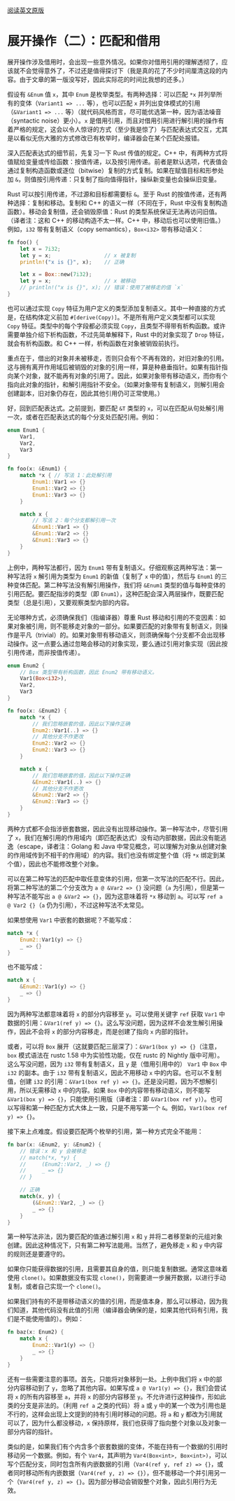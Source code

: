 [阅读英文原版](https://github.com/nrc/r4cppp/blob/master/destructuring-2.md)

# 展开操作（二）：匹配和借用

展开操作涉及借用时，会出现一些意外情况。如果你对借用引用的理解透彻了，应该就不会觉得意外了，不过还是值得探讨下（我是真的花了不少时间厘清这段的内容。由于文章的第一版没写好，因此实际花的时间比我想的还多。）

假设有 `&Enum` 值 `x`，其中 `Enum` 是枚举类型。有两种选择：可以匹配 `*x` 并列举所有的变体（`Variant1 => ...` 等），也可以匹配 `x` 并列出变体模式的引用（`&Variant1 => ...` 等）（就代码风格而言，尽可能优选第一种，因为语法噪音（syntactic noise）更小）。`x` 是借用引用，而且对借用引用进行解引用的操作有着严格的规定，这会以令人惊讶的方式（至少我是惊了）与匹配表达式交互，尤其是以看似无伤大雅的方式修改已有枚举时，编译器会在某个匹配处报错。

深入匹配表达式的细节前，先复习一下 Rust 传值的规定。C++ 中，有两种方式将值赋给变量或传给函数：按值传递，以及按引用传递。前者是默认选项，代表值会通过复制构造函数或逐位（bitwise）复制的方式复制。如果在赋值目标和形参处加 `&`，则值按引用传递：只复制了指向值得指针，操纵新变量也会操纵旧变量。

Rust 可以按引用传递，不过源和目标都需要标 `&`。至于 Rust 的按值传递，还有两种选择：复制和移动。复制和 C++ 的语义一样（不同在于，Rust 中没有复制构造函数）。移动会复制值，还会销毁原值：Rust 的类型系统保证无法再访问旧值。（译者注：这和 C++ 的移动构造不太一样。C++ 中，移动后也可以使用旧值。）例如，`i32` 带有复制语义（copy semantics），`Box<i32>` 带有移动语义：

```rs
fn foo() {
    let x = 7i32;
    let y = x;                 // x 被复制
    println!("x is {}", x);    // 正确

    let x = Box::new(7i32);
    let y = x;                 // x 被移动
    // println!("x is {}", x); // 错误：使用了被移走的值 `x`
}
```

也可以通过实现 `Copy` 特征为用户定义的类型添加复制语义。其中一种直接的方式是，在结构体定义前加 `#[derive(Copy)]`。不是所有用户定义类型都可以实现 `Copy` 特征。类型中的每个字段都必须实现 `Copy`，且类型不得带有析构函数。或许需要单独介绍下析构函数，不过先简单解释下，Rust 中的对象实现了 `Drop` 特征，就会有析构函数。和 C++ 一样，析构函数在对象被销毁前执行。

重点在于，借出的对象并未被移走，否则只会有个不再有效的，对旧对象的引用。这与拥有离开作用域后被销毁的对象的引用一样，算是种悬垂指针。如果有指针指向某个对象，就不能再有对象的引用了。因此，如果对象带有移动语义，而你有个指向此对象的指针，和解引用指针不安全。（如果对象带有复制语义，则解引用会创建副本，旧对象仍存在，因此其他引用仍可正常使用。）

好，回到匹配表达式。之前提到，要匹配 `&T` 类型的 `x`，可以在匹配从句处解引用一次，或者在匹配表达式的每个分支处匹配引用。例如：

```rs
enum Enum1 {
    Var1,
    Var2,
    Var3
}

fn foo(x: &Enum1) {
    match *x { // 写法 1：此处解引用
        Enum1::Var1 => {}
        Enum1::Var2 => {}
        Enum1::Var3 => {}
    }

    match x {
        // 写法 2：每个分支都解引用一次
        &Enum1::Var1 => {}
        &Enum1::Var2 => {}
        &Enum1::Var3 => {}
    }
}

```

上例中，两种写法都行，因为 `Enum1` 带有复制语义。仔细观察这两种写法：第一种写法将 `x` 解引用为类型为 `Enum1` 的新值（复制了 `x` 中的值），然后与 `Enum1` 的三种变体匹配。第二种写法没有解引用操作，我们将 `&Enum1` 类型的值与每种变体的引用匹配。要匹配指涉的类型（即 `Enum1`），这种匹配会深入两层操作，既要匹配类型（总是引用），又要观察类型内部的内容。

无论哪种方式，必须确保我们（指编译器）尊重 Rust 移动和引用的不变因素：如果对象被引用，则不能移走对象的一部分。如果要匹配的对象带有复制语义，则操作是平凡（trivial）的。如果对象带有移动语义，则须确保每个分支都不会出现移动操作。这一点要么通过忽略会移动的对象实现，要么通过引用对象实现（因此按引用传递，而非按值传递）。

```rs
enum Enum2 {
    // Box 类型带有析构函数，因此 Enum2 带有移动语义。
    Var1(Box<i32>),
    Var2,
    Var3
}

fn foo(x: &Enum2) {
    match *x {
        // 我们忽略嵌套的值，因此以下操作正确
        Enum2::Var1(..) => {}
        // 其他分支不作更改
        Enum2::Var2 => {}
        Enum2::Var3 => {}
    }

    match x {
        // 我们忽略嵌套的值，因此以下操作正确
        &Enum2::Var1(..) => {}
        // 其他分支不作更改
        &Enum2::Var2 => {}
        &Enum2::Var3 => {}
    }
}
```

两种方式都不会指涉嵌套数据，因此没有出现移动操作。第一种写法中，尽管引用了 `x`，我们在解引用的作用域内（即匹配表达式）没有动内部数据，因此没有能逃逸（escape，译者注：Golang 和 Java 中常见概念，可以理解为对象从创建对象的作用域传到不相干的作用域）的内容。我们也没有绑定整个值（将 `*x` 绑定到某个值），因此也不能修改整个对象。

可以在第二种写法的匹配中取任意变体的引用，但第一次写法的匹配不行。因此，将第二种写法的第二个分支改为 `a @ &Var2 => {}` 没问题（`a` 为引用），但是第一种写法不能写出 `a @ &Var2 => {}`，因为这意味着将 `*x` 移动到 `a`。可以写 `ref a @ Var2 {}`（`a` 仍为引用），不过这种写法不太常见。

如果想使用 `Var1` 中嵌套的数据呢？不能写成：

```rs
match *x {
    Enum2::Var1(y) => {}
    _ => {}
}
```

也不能写成：

```rs
match x {
    &Enum2::Var1(y) => {}
    _ => {}
}
```

因为两种写法都意味着将 `x` 的部分内容移至 `y`。可以使用关键字 `ref` 获取 `Var1` 中数据的引用：`&Var1(ref y) => {}`。这么写没问题，因为这样不会发生解引用操作，因此不会将 `x` 的部分内容移走，而是创建了指向 `x` 内部的指针。

或者，可以将 `Box` 展开（这就要匹配三层深了）：`&Var1(box y) => {}`（注意， `box` 模式语法在 rustc 1.58 中为实验性功能，仅在 rustc 的 Nightly 版中可用）。这么写没问题，因为 `i32` 带有复制语义，且 `y` 是（借用引用中的） `Var1` 中 `Box` 中 `i32` 的副本。由于 `i32` 带有复制语义，因此不用移动 `x` 中的内容。也可以不复制值，创建 `i32` 的引用：`&Var1(box ref y) => {}`。还是没问题，因为不想解引用，所以无需移动 `x` 中的内容。如果 `Box` 中的内容带有移动语义，则不能写 `&Var1(box y) => {}`，只能使用引用版（译者注：即 `&Var1(box ref y)`）。也可以写得和第一种匹配方式大体上一致，只是不用写第一个 `&`。例如，`Var1(box ref y) => {}`。

接下来上点难度。假设要匹配两个枚举的引用，第一种方式完全不能用：

```rs
fn bar(x: &Enum2, y: &Enum2) {
    // 错误：x 和 y 会被移走
    // match(*x, *y) {
    //     (Enum2::Var2, _) => {}
    //     _ => {}
    // }

    // 正确
    match(x, y) {
        (&Enum2::Var2, _) => {}
        _ => {}
    }
}
```

第一种写法非法，因为要匹配的值通过解引用 `x` 和 `y` 并将二者移至新的元组对象创建。因此这种情况下，只有第二种写法能用。当然了，避免移走 `x` 和 `y` 中内容的规则还是要遵守的。

如果你只能获得数据的引用，且需要其自身的值，则只能复制数据。通常这意味着使用 `clone()`。如果数据没有实现 `clone()`，则需要进一步展开数据，以进行手动复制，或者自己实现一个 `clone()`。

如果我们持有的不是带移动语义的值的引用，而是值本身，那么可以移动，因为我们知道，其他代码没有此值的引用（编译器会确保的是，如果其他代码有引用，我们是不能使用值的）。例如：

```rs
fn baz(x: Enum2) {
    match x {
        Enum2::Var1(y) => {}
        _ => {}
    }
}
```

还有一些需要注意的事项。首先，只能将对象移到一处。上例中我们将 `x` 中的部分内容移动到了 `y`，忽略了其他内容。如果写成 `a @ Var1(y) => {}`，我们会尝试将 `x` 的所有内容移至 `a`，并将 `x` 的部分内容移至 `y`。不允许进行这种操作，形如此类的分支是非法的。（利用 `ref a` 之类的代码）将 `a` 或 `y` 中的某一个改为引用也是不行的，这样会出现上文提到的持有引用时移动的问题。将 `a` 和 `y` 都改为引用就可以了，因为什么都没移动，`x` 保持原样，我们也获得了指向整个对象以及对象一部分内容的指针。

类似的是，如果我们有个内含多个嵌套数据的变体，不能在持有一个数据的引用时移动另一个数据。例如，有个 `Var4`，其声明为 `Var4(Box<int>, Box<int>)`，可以写个匹配分支，同时包含所有内嵌数据的引用（`Var4(ref y, ref z) => {}`，或者同时移动所有内嵌数据（`Var4(ref y, z) => {}`），但不能移动一个并引用另一个（`Var4(ref y, z) => {}`。因为部分移动会销毁整个对象，因此引用行为无效。